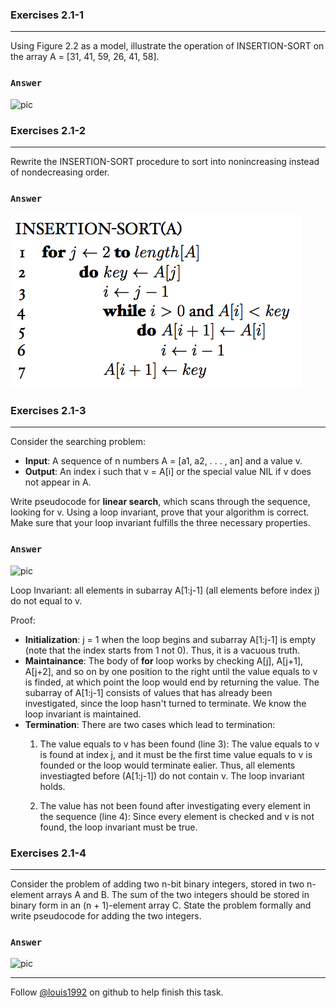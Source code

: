 ### Exercises 2.1-1
***
Using Figure 2.2 as a model, illustrate the operation of INSERTION-SORT on the array A = [31, 41, 59, 26, 41, 58].

### `Answer`
![pic](./repo/s1/1.png)


### Exercises 2.1-2
***
Rewrite the INSERTION-SORT procedure to sort into nonincreasing instead of nondecreasing order.

### `Answer`
![pic](./repo/s1/2.png)


### Exercises 2.1-3
***
Consider the searching problem:

* **Input**: A sequence of n numbers A = [a1, a2, . . . , an] and a value v.
* **Output**: An index i such that v = A[i] or the special value NIL if v does not appear in A.


Write pseudocode for **linear search**, which scans through the sequence, looking for v. Using a loop invariant, prove that your algorithm is correct. Make sure that your loop invariant fulfills the three necessary properties.

### `Answer`
![pic](./repo/s1/3.png)

Loop Invariant: all elements in subarray  A[1:j-1] (all elements before index j) do not equal to v.

Proof:

* **Initialization**: j = 1 when the loop begins and subarray A[1:j-1] is empty (note that the index starts from 1 not 0). Thus, it is a vacuous truth.
* **Maintainance**:  The body of **for** loop works by checking A[j], A[j+1], A[j+2], and so on by one position to the right until the value equals to v is finded, at which point the loop would end by returning the value. The subarray of A[1:j-1] consists of values that has already been investigated, since the loop hasn't turned to terminate. We know the loop invariant is maintained.
* **Termination**: There are two cases which lead to termination:
   1. The value equals to v has been found (line 3): The value equals to v is found at index j, and it must be the first time value equals to v is founded or the loop would terminate ealier. Thus, all elements investiagted before (A[1:j-1]) do not contain v. The loop invariant holds. 
         
   2. The value has not been found after investigating every element in the sequence (line 4): Since every element is checked and v is not found, the loop invariant must be true.



### Exercises 2.1-4
***
Consider the problem of adding two n-bit binary integers, stored in two n-element arrays A and B. The sum of the two integers should be stored in binary form in an (n + 1)-element array C. State the problem formally and write pseudocode for adding the two integers.

### `Answer`
![pic](./repo/s1/4.png)



***
Follow [@louis1992](https://github.com/gzc) on github to help finish this task.

